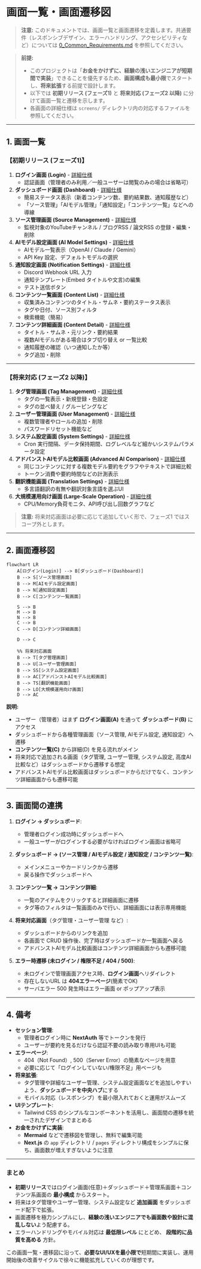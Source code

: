 # 画面一覧・画面遷移図

> **注意:** このドキュメントでは、画面一覧と画面遷移を定義します。共通要件（レスポンシブデザイン、エラーハンドリング、アクセシビリティなど）については [0_Common_Requirements.md](../../3_Frontend_Functional_Requirements/0_Common_Requirements.md) を参照してください。

> **前提:**
> - このプロジェクトは「**お金をかけずに、経験の浅いエンジニアが短期間で実装**」できることを優先するため、**画面構成も最小限**でスタートし、**将来拡張**する前提で設計します。
> - 以下では **初期リリース (フェーズ1)** と **将来対応 (フェーズ2 以降)** に分けて画面一覧と遷移を示します。
> - 各画面の詳細仕様は `screens/` ディレクトリ内の対応するファイルを参照してください。

---

## 1. 画面一覧

### **【初期リリース (フェーズ1)】**

1. **ログイン画面 (Login)** - [詳細仕様](./screens/1_Login.md)
   - 認証画面（管理者のみ利用／一般ユーザーは閲覧のみの場合は省略可）
2. **ダッシュボード画面 (Dashboard)** - [詳細仕様](./screens/2_Dashboard.md)
   - 簡易ステータス表示（新着コンテンツ数、要約結果数、通知履歴など）
   - 「ソース管理」「AIモデル管理」「通知設定」「コンテンツ一覧」などへの導線
3. **ソース管理画面 (Source Management)** - [詳細仕様](./screens/3_SourceManagement.md)
   - 監視対象のYouTubeチャンネル / ブログRSS / 論文RSS の登録・編集・削除
4. **AIモデル設定画面 (AI Model Settings)** - [詳細仕様](./screens/4_AIModelSettings.md)
   - AIモデル一覧表示（OpenAI / Claude / Gemini）
   - API Key 設定、デフォルトモデルの選択
5. **通知設定画面 (Notification Settings)** - [詳細仕様](./screens/5_NotificationSettings.md)
   - Discord Webhook URL 入力
   - 通知テンプレート(Embed タイトルや文言)の編集
   - テスト送信ボタン
6. **コンテンツ一覧画面 (Content List)** - [詳細仕様](./screens/6_ContentList.md)
   - 収集済みコンテンツのタイトル・サムネ・要約ステータス表示
   - タグや日付、ソース別フィルタ
   - 検索機能（簡易）
7. **コンテンツ詳細画面 (Content Detail)** - [詳細仕様](./screens/7_ContentDetail.md)
   - タイトル・サムネ・元リンク・要約結果
   - 複数AIモデルがある場合はタブ切り替え or 一覧比較
   - 通知履歴の確認（いつ通知したか等）
   - タグ追加・削除

---

### **【将来対応 (フェーズ2 以降)】**

1. **タグ管理画面 (Tag Management)** - [詳細仕様](./screens/8_TagManagement.md)
   - タグの一覧表示・新規登録・色設定
   - タグの並べ替え / グルーピングなど
2. **ユーザー管理画面 (User Management)** - [詳細仕様](./screens/9_UserManagement.md)
   - 複数管理者やロールの追加・削除
   - パスワードリセット機能など
3. **システム設定画面 (System Settings)** - [詳細仕様](./screens/10_SystemSettings.md)
   - Cron 実行間隔、データ保持期間、ログレベルなど細かいシステムパラメータ設定
4. **アドバンストAIモデル比較画面 (Advanced AI Comparison)** - [詳細仕様](./screens/11_AdvancedAIComparison.md)
   - 同じコンテンツに対する複数モデル要約をグラフやテキストで詳細比較
   - トークン消費や要約時間などの計測表示
5. **翻訳機能画面 (Translation Settings)** - [詳細仕様](./screens/12_TranslationSettings.md)
   - 多言語翻訳の有無や翻訳対象言語を選ぶUI
6. **大規模運用向け画面 (Large-Scale Operation)** - [詳細仕様](./screens/13_LargeScaleOperation.md)
   - CPU/Memory負荷モニタ、API呼び出し回数グラフなど

> **注意:** 将来対応画面は必要に応じて追加していく形で、フェーズ1 ではスコープ外とします。

---

## 2. 画面遷移図

```mermaid
flowchart LR
    A[ログイン(Login)] --> B[ダッシュボード(Dashboard)]
    B --> S[ソース管理画面]
    B --> M[AIモデル設定画面]
    B --> N[通知設定画面]
    B --> C[コンテンツ一覧画面]

    S --> B
    M --> B
    N --> B
    C --> B
    C --> D[コンテンツ詳細画面]

    D --> C

    %% 将来対応画面
    B --> T[タグ管理画面]
    B --> U[ユーザー管理画面]
    B --> SS[システム設定画面]
    B --> AC[アドバンストAIモデル比較画面]
    B --> TS[翻訳機能画面]
    B --> LO[大規模運用向け画面]
    D --> AC
```

**説明:**
- ユーザー（管理者）はまず **ログイン画面(A)** を通って **ダッシュボード(B)** にアクセス
- ダッシュボードから各種管理画面（ソース管理, AIモデル設定, 通知設定）へ遷移
- **コンテンツ一覧(C)** から詳細(D) を見る流れがメイン
- 将来対応で追加される画面（タグ管理, ユーザー管理, システム設定, 高度AI比較など）はダッシュボードから遷移する想定
- アドバンストAIモデル比較画面はダッシュボードからだけでなく、コンテンツ詳細画面からも遷移可能

---

## 3. 画面間の連携

1. **ログイン → ダッシュボード**:
   - 管理者ログイン成功時にダッシュボードへ
   - 一般ユーザーがログインする必要がなければログイン画面は省略可

2. **ダッシュボード → (ソース管理 / AIモデル設定 / 通知設定 / コンテンツ一覧)**:
   - メインメニューやカードリンクから遷移
   - 戻る操作でダッシュボードへ

3. **コンテンツ一覧 → コンテンツ詳細**:
   - 一覧のアイテムをクリックすると詳細画面に遷移
   - タグ等のフィルタは一覧画面のみで行い、詳細画面には表示専用機能

4. **将来対応画面**（タグ管理・ユーザー管理 など）:
   - ダッシュボードからのリンクを追加
   - 各画面で CRUD 操作後、完了時はダッシュボードか一覧画面へ戻る
   - アドバンストAIモデル比較画面はコンテンツ詳細画面からも遷移可能

5. **エラー時遷移 (未ログイン / 権限不足 / 404 / 500)**:
   - 未ログインで管理画面アクセス時、**ログイン画面**へリダイレクト
   - 存在しないURL は **404エラーページ**(簡素でOK)
   - サーバエラー 500 発生時はエラー画面 or ポップアップ表示

---

## 4. 備考

- **セッション管理**:
  - 管理者ログイン時に **NextAuth** 等でトークンを発行
  - ユーザーが要約を見るだけなら認証不要の読み取り専用UIも可能
- **エラーページ**:
  - 404（Not Found）, 500（Server Error）の簡素なページを用意
  - 必要に応じて「ログインしていない/権限不足」用ページも
- **将来拡張**:
  - タグ管理や詳細なユーザー管理、システム設定画面などを追加しやすいよう、**ダッシュボードを中央ハブ**にする
  - モバイル対応（レスポンシブ）を最小限入れておくと運用がスムーズ
- **UIテンプレート**:
  - Tailwind CSS のシンプルなコンポーネントを活用し、画面間の遷移を統一されたデザインでまとめる
- **お金をかけずに実装**:
  - **Mermaid** などで遷移図を管理し、無料で編集可能
  - **Next.js** の `app` ディレクトリ / `pages` ディレクトリ構成をシンプルに保ち、画面数が増えすぎないように注意

---

### まとめ

- **初期リリース**ではログイン画面(任意)＋ダッシュボード＋管理系画面＋コンテンツ系画面の **最小構成** からスタート。
- 将来はタグ管理やユーザー管理、システム設定など **追加画面** をダッシュボード配下で拡張。
- 画面遷移を極力シンプルにし、**経験の浅いエンジニアでも画面数や設計に混乱しない**よう配慮する。
- エラーハンドリングやモバイル対応は **最低限レベル** にとどめ、 **段階的に品質を高める** 方針。

この画面一覧・遷移図に沿って、**必要なUI/UXを最小限で**短期間に実装し、運用開始後の改善サイクルで徐々に機能拡充していくのが理想です。